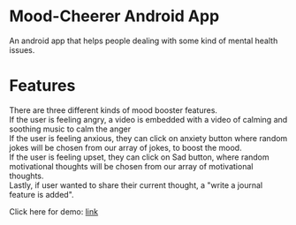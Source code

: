 # Mood-Cheerer Android App
An android app that helps people dealing with some kind of mental health issues.<br/>

# Features
There are three different kinds of mood booster features.<br/>
If the user is feeling angry, a video is embedded with a video of calming and soothing music to calm the anger<br/>
If the user is feeling anxious, they can click on anxiety button where random jokes will be chosen from our array of jokes, to boost the mood.<br/>
If the user is feeling upset, they can click on Sad button, where random motivational thoughts will be chosen from our array of motivational thoughts.<br/>
Lastly, if user wanted to share their current thought, a "write a journal feature is added". 

Click here for demo: [link](https://www.youtube.com/watch?v=LZCey6tcaFw&feature=emb_logo)
